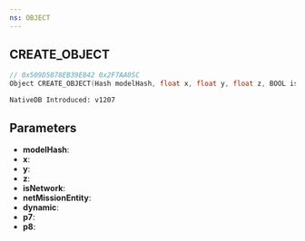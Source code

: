 ```yaml
---
ns: OBJECT
---
```

## CREATE_OBJECT

```c
// 0x509D5878EB39E842 0x2F7AA05C
Object CREATE_OBJECT(Hash modelHash, float x, float y, float z, BOOL isNetwork, BOOL netMissionEntity, BOOL dynamic, BOOL p7, BOOL p8);
```

```
NativeDB Introduced: v1207
```

## Parameters
* **modelHash**:
* **x**:
* **y**:
* **z**:
* **isNetwork**:
* **netMissionEntity**:
* **dynamic**:
* **p7**:
* **p8**:
